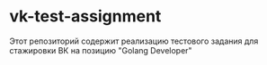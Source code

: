 # vk-test-assignment
Этот репозиторий содержит реализацию тестового задания для стажировки ВК на позицию "Golang Developer"
